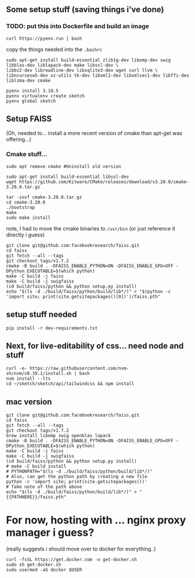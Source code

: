 

## Some setup stuff (saving things i've done)

### TODO: put this into Dockerfile and build an image

```
curl https://pyenv.run | bash
```
copy the things needed into the `.bashrc`

```
sudo apt-get install build-essential zlib1g-dev libomp-dev swig libblas-dev liblapack-dev make libssl-dev \
libbz2-dev libreadline-dev libsqlite3-dev wget curl llvm \
libncursesw5-dev xz-utils tk-dev libxml2-dev libxmlsec1-dev libffi-dev liblzma-dev cmake
```

```
pyenv install 3.10.5
pyenv virtualenv create sketch
pyenv global sketch
```

## Setup FAISS


(Oh, needed to... install a more recent version of cmake than apt-get was offering...)

### Cmake stuff...
```
sudo apt remove cmake #Uninstall old version

sudo apt-get install build-essential libssl-dev
wget https://github.com/Kitware/CMake/releases/download/v3.20.0/cmake-3.20.0.tar.gz

tar -zxvf cmake-3.20.0.tar.gz
cd cmake-3.20.0
./bootstrap
make
sudo make install
```
 note, I had to move the cmake binaries to `/usr/bin` (or just reference it directly i guess)

```
git clone git@github.com:facebookresearch/faiss.git
cd faiss
git fetch --all --tags
git checkout tags/v1.7.2
cmake -B build . -DFAISS_ENABLE_PYTHON=ON -DFAISS_ENABLE_GPU=OFF -DPython_EXECUTABLE=$(which python)
make -C build -j faiss
make -C build -j swigfaiss
(cd build/faiss/python && python setup.py install)
echo "$(ls -d ./build/faiss/python/build/lib*/)" > "$(python -c 'import site; print(site.getsitepackages()[0])')/faiss.pth"
```

## setup stuff needed

```
pip install -r dev-requirements.txt
```

## Next, for live-editability of css... need node and stuff

```
curl -o- https://raw.githubusercontent.com/nvm-sh/nvm/v0.39.1/install.sh | bash
nvm install --lts
cd ~/sketch/sketch/api/tailwindcss && npm install
```


## mac version

```
git clone git@github.com:facebookresearch/faiss.git
cd faiss
git fetch --all --tags
git checkout tags/v1.7.2
brew install libomp swig openblas lapack
cmake -B build . -DFAISS_ENABLE_PYTHON=ON -DFAISS_ENABLE_GPU=OFF -DPython_EXECUTABLE=$(which python)
make -C build -j faiss
make -C build -j swigfaiss
(cd build/faiss/python && python setup.py install)
# make -C build install
# PYTHONPATH="$(ls -d ./build/faiss/python/build/lib*/)"
# Also, can get the python path by creating a new file
python -c 'import site; print(site.getsitepackages())'
# Take note of the path above
echo "$(ls -d ./build/faiss/python/build/lib*/)" > "{{PATHHERE}}/faiss.pth"
```



# For now, hosting with ... nginx proxy manager i guess?
(really suggests i should move over to docker for everything..)

```
curl -fsSL https://get.docker.com -o get-docker.sh
sudo sh get-docker.sh
sudo usermod -aG docker $USER
 ```